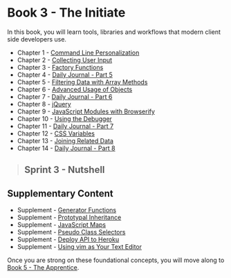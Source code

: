 # Book 3 - The Initiate

In this book, you will learn tools, libraries and workflows that modern client side developers use.

* Chapter 1 - [Command Line Personalization](./chapters/CLI_PERSONALIZATION.md)
* Chapter 2 - [Collecting User Input](./chapters/USER_INPUT.md)
* Chapter 3 - [Factory Functions](./chapters/JS_FACTORY_FUNCTION.md)
* Chapter 4 - [Daily Journal - Part 5](./chapters/DAILY_JOURNAL_SAVING_ENTRIES.md)
* Chapter 5 - [Filtering Data with Array Methods](./chapters/JS_ARRAY_METHODS.md)
* Chapter 6 - [Advanced Usage of Objects](./chapters/JS_OBJECT_METHODS_SPREAD.md)
* Chapter 7 - [Daily Journal - Part 6](./chapters/DAILY_JOURNAL_FILTERING_MOOD.md)
* Chapter 8 - [jQuery](./chapters/JQUERY.md)
* Chapter 9 - [JavaScript Modules with Browserify](./chapters/JS_MODULES.md)
* Chapter 10 - [Using the Debugger](../book-3-the-neophyte/chapters/MISC_DEBUGGING.md)
* Chapter 11 - [Daily Journal - Part 7](./chapters/DAILY_JOURNAL_BROWSERIFY.md)
* Chapter 12 - [CSS Variables](./chapters/CSS_VARIABLES.md)
* Chapter 13 - [Joining Related Data](./chapters/JS_JOINING_DATA.md)
* Chapter 14 - [Daily Journal - Part 8](./chapters/DAILY_JOURNAL_MOOD_TABLE.md)

> ## Sprint 3 - Nutshell

## Supplementary Content

* Supplement - [Generator Functions](./chapters/JS_GENERATOR_FUNCTION.md)
* Supplement - [Prototypal Inheritance](./chapters/PROTOTYPAL.md)
* Supplement - [JavaScript Maps](./chapters/JS_MAPS.md)
* Supplement - [Pseudo Class Selectors](./chapters/CSS_PSEUDOCLASSES.md)
* Supplement - [Deploy API to Heroku](./chapters/JSON_SERVER_HEROKU.md)
* Supplement - [Using vim as Your Text Editor](./chapters/VIM.md)

Once you are strong on these foundational concepts, you will move along to [Book 5 - The Apprentice](../book-4-the-apprentice/README.md).
